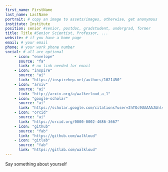 ```yaml
---
first_name: FirstName
last_name: LastName
portrait: # copy an image to assets/images, otherwise, get anonymous
institute: Institute
position: senior #senior, postdoc, gradstudent, undergrad, former
title: Title #Senior Scientist, Professor, ...
website: # if you have a home page
email: # your email
phone: # your work phone number
social: # all are optional
    - icon: "envelope"
      source: "fa"
      link: # no link needed for email
    - icon: "inspire"
      source: "ai"
      link: "https://inspirehep.net/authors/1021450"
    - icon: "arxiv"
      source: "ai"
      link: "http://arxiv.org/a/walkerloud_a_1"
    - icon: "google-scholar"
      source: "ai"
      link: "https://scholar.google.com/citations?user=2hTOc9UAAAAJ&hl=en"
    - icon: "orcid"
      source: "ai"
      link: "https://orcid.org/0000-0002-4686-3667"
    - icon: "github"
      source: "fab"
      link: "https://github.com/walkloud"
    - icon: "gitlab"
      source: "fab"
      link: "https://gitlab.com/walkloud"
---
```


Say something about yourself
